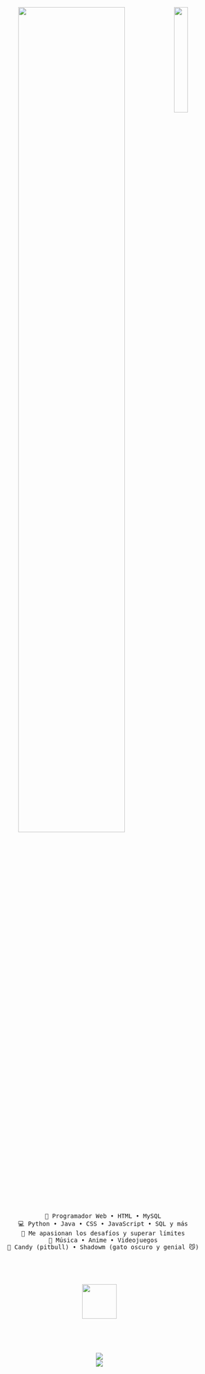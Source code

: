 <div align="center">
  <!-- Imagen de avatar personalizada -->
  <img src="https://chat.openai.com/mnt/data/export/roja.jpg" width="25%" align="right" />

  <!-- Texto mecanografiado -->
  <img src="https://readme-typing-svg.demolab.com?font=Fira+Code&weight=500&size=40&duration=4000&pause=300&color=F4426C&center=true&vCenter=true&multiline=true&repeat=false&random=false&width=1200&height=120&lines=%C2%A1Hola!+Soy+Brostersito;Programador+web+y+amante+de+los+desaf%C3%ADos+%F0%9F%9A%80" width="70%" />

  <br><br>
  <pre>
  💼 Programador Web • HTML • MySQL
  💻 Python • Java • CSS • JavaScript • SQL y más
  🧠 Me apasionan los desafíos y superar límites
  🎵 Música • Anime • Videojuegos
  🐶 Candy (pitbull) • Shadowm (gato oscuro y genial 😼)
  </pre>

  <br><br>

  <!-- Imagen decorativa -->
  <img src="https://chat.openai.com/mnt/data/export/morada.jpg" height="80" />

  <br><br><br>

  [![](https://img.shields.io/badge/github-Brostersito-black)](https://github.com/)  
  [![](https://img.shields.io/badge/linkedin-Mi%20LinkedIn-0a66c2)](https://linkedin.com/)  
</div>

